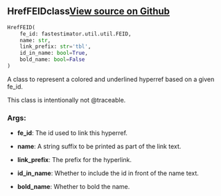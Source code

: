 ## HrefFEID<span class="tag">class</span><a class="sourcelink" href=https://github.com/fastestimator/fastestimator/blob/r1.2/fastestimator/util/latex_util.py/#L142-L176>View source on Github</a>
```python
HrefFEID(
	fe_id: fastestimator.util.util.FEID,
	name: str,
	link_prefix: str='tbl',
	id_in_name: bool=True,
	bold_name: bool=False
)
```
A class to represent a colored and underlined hyperref based on a given fe_id.

This class is intentionally not @traceable.


<h3>Args:</h3>


* **fe_id**: The id used to link this hyperref.

* **name**: A string suffix to be printed as part of the link text.

* **link_prefix**: The prefix for the hyperlink.

* **id_in_name**: Whether to include the id in front of the name text.

* **bold_name**: Whether to bold the name.

